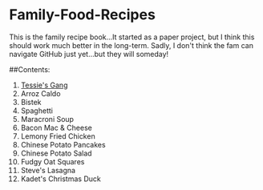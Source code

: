 Family-Food-Recipes
===================

This is the family recipe book...It started as a paper project, but I think this should work much better in the long-term.  Sadly, I don't think the fam can navigate GitHub just yet…but they will someday!

##Contents:
1. [Tessie's Gang](Tessies-Gang.md)
2. Arroz Caldo
3. Bistek
4. Spaghetti
5. Maracroni Soup
6. Bacon Mac & Cheese
7. Lemony Fried Chicken
8. Chinese Potato Pancakes
9. Chinese Potato Salad
10. Fudgy Oat Squares
11. Steve's Lasagna
12. Kadet's Christmas Duck
